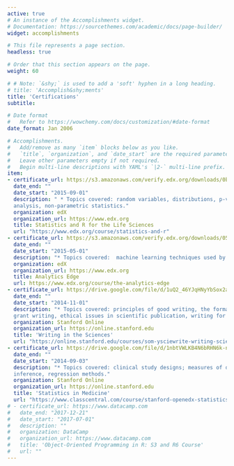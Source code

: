 ```yaml
---
active: true
# An instance of the Accomplishments widget.
# Documentation: https://sourcethemes.com/academic/docs/page-builder/
widget: accomplishments

# This file represents a page section.
headless: true

# Order that this section appears on the page.
weight: 60

# # Note: `&shy;` is used to add a 'soft' hyphen in a long heading.
# title: 'Accomplish&shy;ments'
title: 'Certifications'
subtitle:

# Date format
#   Refer to https://wowchemy.com/docs/customization/#date-format
date_format: Jan 2006

# Accomplishments.
#   Add/remove as many `item` blocks below as you like.
#   `title`, `organization`, and `date_start` are the required parameters.
#   Leave other parameters empty if not required.
#   Begin multi-line descriptions with YAML's `|2-` multi-line prefix.
item:
- certificate_url: https://s3.amazonaws.com/verify.edx.org/downloads/0b1e7ad6646b410695c06d004bdc0ef2/Certificate.pdf
  date_end: ""
  date_start: "2015-09-01"
  description: " * Topics covered: random variables, distributions, p-values and confidence intervals, exploratory data
  analysis, non-parametric statistics."
  organization: edX
  organization_url: https://www.edx.org
  title: Statistics and R for the Life Sciences
  url: "https://www.edx.org/course/statistics-and-r"
- certificate_url: https://s3.amazonaws.com/verify.edx.org/downloads/057552ea6521492594b3c4c57b422f28/Certificate.pdf
  date_end: ""
  date_start: "2015-05-01"
  description: "* Topics covered:  machine learning techniques used by Twitter, Netflix, IBM Watson, Oakland Athletics, eHarmony and other businesses to gain a competitive edge in business forecasting."
  organization: edX
  organization_url: https://www.edx.org
  title: Analytics Edge
  url: https://www.edx.org/course/the-analytics-edge
- certificate_url: https://drive.google.com/file/d/1uQ2_46YJqHNyYbSox2azM8L-NqkYzoNv/view?usp=sharing
  date_end: ""
  date_start: "2014-11-01"
  description: "* Topics covered: principles of good writing, the format of a scientific manuscript, peer review,
  grant writing, ethical issues in scientific publication, writing for a general audience."
  organization: Stanford Online
  organization_url: https://online.stanford.edu
  title: 'Writing in the Sciences'
  url: "https://online.stanford.edu/courses/som-ysciewrite-writing-sciences"
- certificate_url: https://drive.google.com/file/d/1nbtVWLKB4N6bRHN6k-nN2POeW3Vv1iil/view?usp=sharing
  date_end: ""
  date_start: "2014-09-03"
  description: "* Topics covered: clinical study designs; measures of disease risk, diagnostic testing, statistical
  inference, regression methods."
  organization: Stanford Online
  organization_url: https://online.stanford.edu
  title: 'Statistics in Medicine'
  url: "https://www.classcentral.com/course/stanford-openedx-statistics-in-medicine-918"
# - certificate_url: https://www.datacamp.com
#   date_end: "2017-12-21"
#   date_start: "2017-07-01"
#   description: ""
#   organization: DataCamp
#   organization_url: https://www.datacamp.com
#   title: 'Object-Oriented Programming in R: S3 and R6 Course'
#   url: ""
---
```

